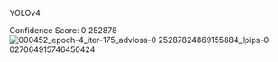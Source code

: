 




YOLOv4

Confidence Score: 0 252878
![000452_epoch-4_iter-175_advloss-0 25287824869155884_lpips-0 027064915746450424](https://user-images.githubusercontent.com/69624583/228108398-fadd606a-3402-4ce6-8a9f-3f4088078130.jpg)

